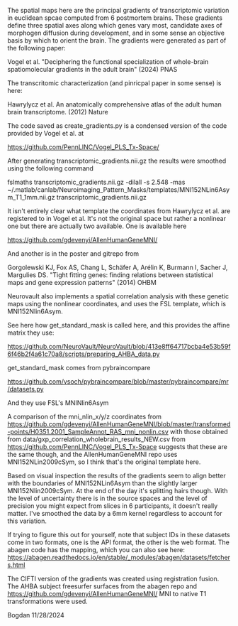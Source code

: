 The spatial maps here are the principal gradients of transcriptomic variation in euclidean spcae computed 
from 6 postmortem brains. These gradients define 
three spatial axes along which genes vary most, candidate axes of morphogen 
diffusion during development, and in some sense an objective basis by which to
orient the brain. The gradients were generated as part of the following paper:

Vogel et al. "Deciphering the functional specialization of whole-brain spatiomolecular gradients in the adult brain" (2024) PNAS

The transcritomic characterization (and pinricpal paper in some sense) is here:

Hawrylycz et al. An anatomically comprehensive atlas of the adult human brain transcriptome. (2012) Nature

The code saved as create_gradients.py is a condensed version of the code provided by Vogel et al. at

https://github.com/PennLINC/Vogel_PLS_Tx-Space/

After generating transcriptomic_gradients.nii.gz the results were smoothed using the following command

fslmaths transcriptomic_gradients.nii.gz -dilall -s 2.548 -mas ~/.matlab/canlab/Neuroimaging_Pattern_Masks/templates/MNI152NLin6Asym_T1_1mm.nii.gz transcriptomic_gradients.nii.gz

It isn't entirely clear what template the coordinates from Hawrylycz et al. are registered to in Vogel et al. It's
not the original space but rather a nonlinear one but there are actually two available. One is available here 

https://github.com/gdevenyi/AllenHumanGeneMNI/

And another is in the poster and gitrepo from 

Gorgolewski KJ, Fox AS, Chang L, Schäfer A, Arélin K, Burmann I, Sacher J, Margulies DS. "Tight fitting genes: finding relations between statistical maps and gene expression patterns" (2014) OHBM

Neurovault also implements a spatial correlation analysis with these genetic maps using the nonlinear coordinates, and
uses the FSL template, which is MNI152Nlin6Asym.

See here how get_standard_mask is called here, and this provides the affine matrix they use:

https://github.com/NeuroVault/NeuroVault/blob/413e8ff64717bcba4e53b59f6f46b2f4a61c70a8/scripts/preparing_AHBA_data.py

get_standard_mask comes from pybraincompare

https://github.com/vsoch/pybraincompare/blob/master/pybraincompare/mr/datasets.py

And they use FSL's MNINlin6Asym

A comparison of the mni_nlin_x/y/z coordinates from 
https://github.com/gdevenyi/AllenHumanGeneMNI/blob/master/transformed-points/H0351.2001_SampleAnnot_RAS_mni_nonlin.csv
with those obtained from data/gxp_correlation_wholebrain_results_NEW.csv from https://github.com/PennLINC/Vogel_PLS_Tx-Space
suggests that these are the same though, and the AllenHumanGeneMNI repo uses MNI152NLin2009cSym, so I think that's the
original template here.

Based on visual inspection the results of the gradients seem to align better with the boundaries of MNI152NLin6Asym 
than the slightly larger MNI152Nlin2009cSym. At the end of the day it's splitting hairs though. With the level of 
uncertainty there is in the source spaces and the level of precision you might expect from slices in 6 participants, 
it doesn't really matter. I've smoothed the data by a 6mm kernel regardless to account for this variation.

If trying to figure this out for yourself, note that subject IDs in these datasets come in two formats, one is the API
format, the other is the web format. The abagen code has the mapping, which you can also see here:
https://abagen.readthedocs.io/en/stable/_modules/abagen/datasets/fetchers.html


The CIFTI version of the gradients was created using registration fusion. The AHBA subject freesurfer surfaces from 
the abagen repo and https://github.com/gdevenyi/AllenHumanGeneMNI/ MNI to native T1 transformations were used.

Bogdan
11/28/2024
